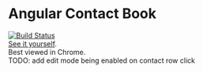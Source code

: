 # Angular Contact Book
[![Build Status](https://travis-ci.org/sudodoki/angular-contact-book.svg?branch=master)](https://travis-ci.org/sudodoki/angular-contact-book)  
[See it yourself](http://sudodoki.github.io/angular-contact-book/app).  
Best viewed in Chrome.  
TODO: add edit mode being enabled on contact row click
